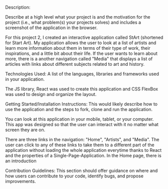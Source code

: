 Description: 

Describe at a high level what your project is and the motivation for the project (i.e., what problem(s) your projects solves) and includes a screenshot of the application in the browser.

For this project 2, I created an interactive application called StArt (shortened for Start Art). My application allows the user to look at a list of artists and learn more information about them in terms of their type of work, their inspirations, and a little bit about their life. If the user wants to learn about more, there is a another navigation called "Media" that displays a list of articles with links about different subjects related to art and history. 

 Technologies Used: A list of the languages, libraries and frameworks used in your application.

 The JS library, React was used to create this application and CSS FlexBox was used to design and organize the layout. 

 Getting Started/Installation Instructions: This would likely describe how to use the application and the steps to fork, clone and run the application.

 You can look at this application in your mobile, tablet, or your computer. This app was designed so that the user can interact with it no matter what screen they are on. 

 There are three links in the navigation: "Home", "Artists", and "Media". The user can click to any of these links to take them to a different part of the application without loading the whole application everytime thanks to React and the properties of a Single-Page-Application. In the Home page, there is an introduction

 Contribution Guidelines: This section should offer guidance on where and how users can contribute to your code, identify bugs, and propose improvements.